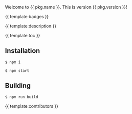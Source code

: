 Welcome to {{ pkg.name }}. This is version {{ pkg.version }}!

{{ template:badges }}

{{ template:description }}

{{ template:toc }}

## Installation

```
$ npm i
```

```
$ npm start
```

## Building

```
$ npm run build
```

{{ template:contributors }}

